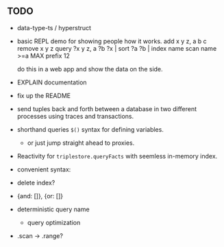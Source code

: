 ## TODO

- data-type-ts / hyperstruct

- basic REPL demo for showing people how it works.
	add x y z, a b c
	remove x y z
	query ?x y z, a ?b ?x | sort ?a ?b | index name
	scan name >=a MAX prefix 12

	do this in a web app and show the data on the side.

- EXPLAIN documentation
- fix up the README


- send tuples back and forth between a database in two different processes using traces and transactions.
- shorthand queries `$()` syntax for defining variables.
	- or just jump straight ahead to proxies.


- Reactivity for `triplestore.queryFacts` with seemless in-memory index.

- convenient syntax:
- delete index?
- {and: []}, {or: []}

- deterministic query name
	- query optimization

- .scan -> .range?